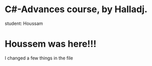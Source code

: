# C#-Advances course, by Halladj.




student: Houssam


# Houssem was here!!!
I changed a few things in the file